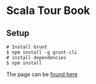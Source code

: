 # Scala Tour Book

## Setup

```
# Install Grunt
$ npm install -g grunt-cli
# install dependencies
$ npm install
```

The page can be [found here](http://dcapwell.github.io/scala-tour/README.html)
